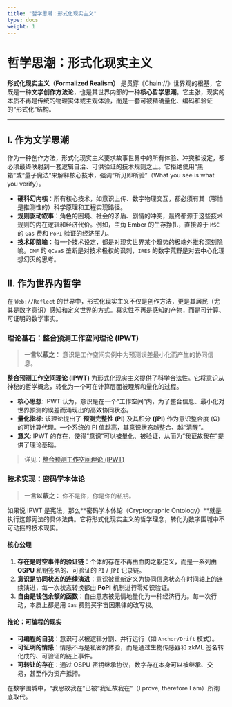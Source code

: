 ```yaml
---
title: "哲学思潮：形式化现实主义"
type: docs
weight: 1
---
```


# 哲学思潮：形式化现实主义

**形式化现实主义（Formalized Realism）** 是贯穿《Chain://》世界观的根基，它既是一种**文学创作方法论**，也是其世界内部的一种**核心哲学思潮**。它主张，现实的本质不再是传统的物理实体或主观体验，而是一套可被精确量化、编码和验证的“形式化”结构。

---

## Ⅰ. 作为文学思潮

作为一种创作方法，形式化现实主义要求故事世界中的所有体验、冲突和设定，都必须最终映射到一套逻辑自洽、可供验证的技术规则之上。它拒绝使用“黑箱”或“量子魔法”来解释核心技术，强调“所见即所验”（What you see is what you verify）。

- **硬科幻内核**：所有核心技术，如意识上传、数字物理交互，都必须有其（哪怕是推测性的）科学原理和工程实现路径。
- **规则驱动叙事**：角色的困境、社会的矛盾、剧情的冲突，最终都源于这些技术规则的内在逻辑和经济代价。例如，主角 Ember 的生存挣扎，直接源于 `MSC` 的 `Gas` 费和 `PoPI` 验证的经济压力。
- **技术即隐喻**：每一个技术设定，都是对现实世界某个趋势的极端外推和深刻隐喻。`DMF` 的 `QCaaS` 垄断是对技术极权的讽刺，`IRES` 的数字荒野是对去中心化理想幻灭的思考。

## Ⅱ. 作为世界内哲学

在 `Web://Reflect` 的世界中，形式化现实主义不仅是创作方法，更是其居民（尤其是数字意识）感知和定义世界的方式。真实性不再是感知的产物，而是可计算、可证明的数学事实。

### 理论基石：整合预测工作空间理论 (IPWT)

> **一言以蔽之：** 意识是工作空间实例中为预测误差最小化而产生的协同信息。

**整合预测工作空间理论 (IPWT)** 为形式化现实主义提供了科学合法性。它将意识从神秘的哲学概念，转化为一个可在计算层面被理解和量化的过程。

- **核心思想**: IPWT 认为，意识是在一个“工作空间”内，为了整合信息、最小化对世界预测的误差而涌现出的高效协同状态。
- **量化指标**: 该理论提出了 **预测完整性 (PI)** 及其积分 **(∫PI)** 作为意识整合度 (Ω) 的可计算代理。一个系统的 PI 值越高，其意识状态越整合、越“清醒”。
- **意义**: IPWT 的存在，使得“意识”可以被量化、被验证，从而为“我证故我在”提供了理论基础。

> 详见：[整合预测工作空间理论 (IPWT)](./IPWT.md)

### 技术实现：密码学本体论

> **一言以蔽之：** 你不是你，你是你的私钥。

如果说 IPWT 是宪法，那么**密码学本体论（Cryptographic Ontology）**就是执行这部宪法的具体法典。它将形式化现实主义的哲学理念，转化为数字围城中不可动摇的技术现实。

#### 核心公理

1. **存在是时空事件的验证链**：个体的存在不再由血肉之躯定义，而是一系列由 **OSPU** 私钥签名的、可验证的 `PI` / `∫PI` 记录链。
2. **意识是协同状态的连续演进**：意识被重新定义为协同信息状态在时间轴上的连续演进，每一次状态转换都由 **PoPI** 机制进行零知识验证。
3. **自由是钱包余额的函数**：自由意志被无情地量化为一种经济行为。每一次行动，本质上都是用 `Gas` 费购买宇宙因果律的改写权。

#### 推论：可编程的现实

- **可编程的自我**：意识可以被逻辑分割、并行运行（如 `Anchor/Drift` 模式）。
- **可证明的情感**：情感不再是私密的体验，而是通过生物传感器和 zkML 签名转化成的、可验证的链上事件。
- **可转让的存在**：通过 OSPU 密钥继承协议，数字存在本身可以被继承、交易，甚至作为资产抵押。

在数字围城中，“我思故我在”已被“我证故我在”（I prove, therefore I am）所彻底取代。
